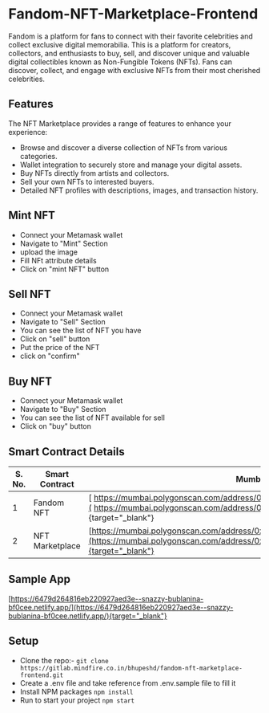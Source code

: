 # Fandom-NFT-Marketplace-Frontend

Fandom is a platform for fans to connect with their favorite celebrities and collect exclusive digital memorabilia.  This is a platform for creators, collectors, and enthusiasts to buy, sell, and discover unique and valuable digital collectibles known as Non-Fungible Tokens (NFTs).
Fans can discover, collect, and engage with exclusive NFTs from their most cherished celebrities.

## Features
The NFT Marketplace provides a range of features to enhance your experience:

- Browse and discover a diverse collection of NFTs from various categories.
- Wallet integration to securely store and manage your digital assets.
- Buy NFTs directly from artists and collectors.
- Sell your own NFTs to interested buyers.
- Detailed NFT profiles with descriptions, images, and transaction history.

## Mint NFT

- Connect your Metamask wallet
- Navigate to "Mint" Section
- upload the image
- Fill NFt attribute details
- Click on "mint NFT" button

## Sell NFT

- Connect your Metamask wallet
- Navigate to "Sell" Section
- You can see the list of NFT you have
- Click on "sell" button
- Put the price of the NFT
- click on "confirm"

## Buy NFT

- Connect your Metamask wallet
- Navigate to "Buy" Section
- You can see the list of NFT available for sell
- Click on "buy" button

## Smart Contract Details
S. No. | Smart Contract | Mumbai Matic Address |
--- | --- | --- |
1 | Fandom NFT | [ https://mumbai.polygonscan.com/address/0x66845655916Aae5358D462bFaC95a2b9c6CfC17f]( https://mumbai.polygonscan.com/address/0x66845655916Aae5358D462bFaC95a2b9c6CfC17f){target="_blank"} |
2 | NFT Marketplace |[https://mumbai.polygonscan.com/address/0xD0dcCDD68951d37967B945c7c8801768395ed257](https://mumbai.polygonscan.com/address/0xD0dcCDD68951d37967B945c7c8801768395ed257){target="_blank"}|

## Sample App

 [https://6479d264816eb220927aed3e--snazzy-bublanina-bf0cee.netlify.app/](https://6479d264816eb220927aed3e--snazzy-bublanina-bf0cee.netlify.app/){target="_blank"}



## Setup

- Clone the repo:- `git clone https://gitlab.mindfire.co.in/bhupeshd/fandom-nft-marketplace-frontend.git`
- Create a .env file and take reference from .env.sample file to fill it
- Install NPM packages `npm install`
- Run to start your project  `npm start`



